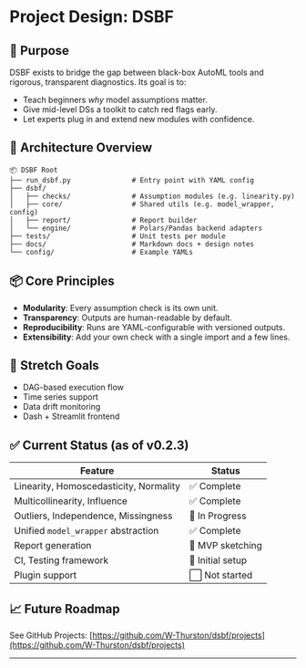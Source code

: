 # Project Design: DSBF

## 🎯 Purpose

DSBF exists to bridge the gap between black-box AutoML tools and rigorous, transparent diagnostics. Its goal is to:

* Teach beginners *why* model assumptions matter.
* Give mid-level DSs a toolkit to catch red flags early.
* Let experts plug in and extend new modules with confidence.

## 📐 Architecture Overview

```
📦 DSBF Root
├── run_dsbf.py               # Entry point with YAML config
├── dsbf/
│   ├── checks/               # Assumption modules (e.g. linearity.py)
│   ├── core/                 # Shared utils (e.g. model_wrapper, config)
│   ├── report/               # Report builder
│   └── engine/               # Polars/Pandas backend adapters
├── tests/                    # Unit tests per module
├── docs/                     # Markdown docs + design notes
└── config/                   # Example YAMLs
```

## 📦 Core Principles

* **Modularity**: Every assumption check is its own unit.
* **Transparency**: Outputs are human-readable by default.
* **Reproducibility**: Runs are YAML-configurable with versioned outputs.
* **Extensibility**: Add your own check with a single import and a few lines.

## 🔮 Stretch Goals

* DAG-based execution flow
* Time series support
* Data drift monitoring
* Dash + Streamlit frontend

## ✅ Current Status (as of v0.2.3)

| Feature                                | Status           |
| -------------------------------------- | ---------------- |
| Linearity, Homoscedasticity, Normality | ✅ Complete       |
| Multicollinearity, Influence           | ✅ Complete       |
| Outliers, Independence, Missingness    | 🚧 In Progress   |
| Unified `model_wrapper` abstraction    | ✅ Complete       |
| Report generation                      | 🚧 MVP sketching |
| CI, Testing framework                  | 🚧 Initial setup |
| Plugin support                         | ⬜ Not started    |

## 📈 Future Roadmap

See GitHub Projects: [https://github.com/W-Thurston/dsbf/projects](https://github.com/W-Thurston/dsbf/projects)

---
